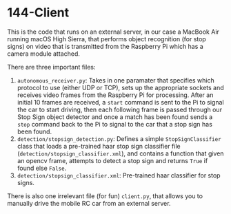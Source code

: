 # 144-Client
This is the code that runs on an external server, in our case a MacBook Air running macOS High Sierra, that performs object recognition (for stop signs) on video that is transmitted from the Raspberry Pi which has a camera module attached. 

There are three important files:
1. `autonomous_receiver.py`: Takes in one paramater that specifies which protocol to use (either UDP or TCP), sets up the appropriate sockets and receives video frames from the Raspberry Pi for processing. After an initial 10 frames are received, a `start` command is sent to the Pi to signal the car to start driving, then each following frame is passed through our Stop Sign object detector and once a match has been found sends a `stop` command back to the Pi to signal to the car that a stop sign has been found.
2. `detection/stopsign_detection.py`: Defines a simple `StopSignClassifier` class that loads a pre-trained haar stop sign classifier file (`detection/stopsign_classifier.xml`), and contains a function that given an opencv frame, attempts to detect a stop sign and returns `True` if found else `False`.
3. `detection/stopsign_classifier.xml`: Pre-trained haar classifier for stop signs.

There is also one irrelevant file (for fun) `client.py`, that allows you to manually drive the mobile RC car from an external server.
